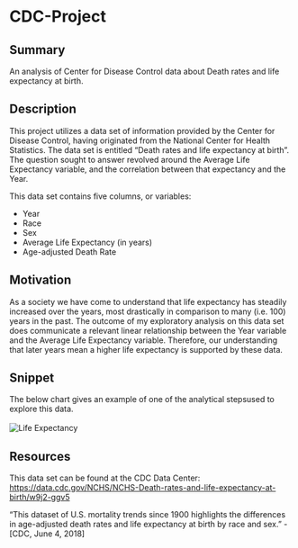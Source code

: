 # CDC-Project

## Summary
An analysis of Center for Disease Control data about Death rates and life expectancy at birth.

## Description
This project utilizes a data set of information provided by the Center for Disease Control, having originated from the National Center for Health Statistics. The data set is entitled “Death rates and life expectancy at birth”. The question sought to answer revolved around the Average Life Expectancy variable, and the correlation between that expectancy and the Year. 

This data set contains five columns, or variables: 

<ul>
  <li>Year</li>
  <li>Race</li>
  <li>Sex</li>
  <li>Average Life Expectancy (in years)</li>
  <li>Age-adjusted Death Rate</li>
 </ul>

## Motivation
As a society we have come to understand that life expectancy has steadily increased over the years, most drastically in comparison to many (i.e. 100) years in the past. The outcome of my exploratory analysis on this data set does communicate a relevant linear relationship between the Year variable and the Average Life Expectancy variable. Therefore, our understanding that later years mean a higher life expectancy is supported by these data.

## Snippet
The below chart gives an example of one of the analytical stepsused to explore this data.<br/>
<br/>
<img src="https://i.imgur.com/kJQ50P5.png" title="Life Expectancy">

## Resources

This data set can be found at the CDC Data Center:
https://data.cdc.gov/NCHS/NCHS-Death-rates-and-life-expectancy-at-birth/w9j2-ggv5

“This dataset of U.S. mortality trends since 1900 highlights the differences in age-adjusted death rates and life expectancy at birth by race and sex.” - [CDC, June 4, 2018]

